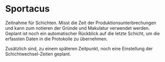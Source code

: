 # Sportacus
Zeitnahme für Schichten. Misst die Zeit der Produktionsunterbrechungen und kann zum notieren der Gründe und Makulatur verwendet werden.
Geplant ist noch ein automatischer Rückblick auf die letzte Schicht, um die erfassten Daten in die Protokolle zu übernehmen.

Zusätzlich sind, zu einem späteren Zeitpunkt, noch eine Einstellung der Schichtwechsel-Zeiten geplant.
